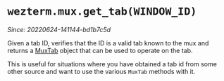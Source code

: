 # `wezterm.mux.get_tab(WINDOW_ID)`

*Since: 20220624-141144-bd1b7c5d*

Given a tab ID, verifies that the ID is a valid tab known to the mux
and returns a [MuxTab](../MuxTab/index.md) object that can be used to
operate on the tab.

This is useful for situations where you have obtained a tab id from
some other source and want to use the various `MuxTab` methods with it.

